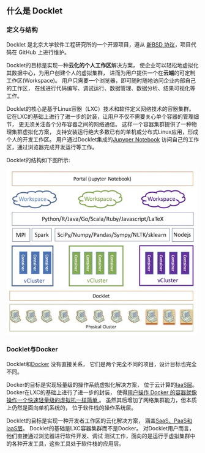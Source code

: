 ## 什么是 Docklet ##

### 定义与结构 ###

Docklet 是北京大学软件工程研究所的一个开源项目，遵从 [新BSD 协议](http://directory.fsf.org/wiki/License:BSD_3Clause)，项目代码在 GitHub 
上进行维护。

Docklet的目标是实现一种**云化的个人工作区**解决方案，
使企业可以轻松地虚拟化其数据中心，为用户创建个人的虚拟集群，
进而为用户提供一个在**云端**的可定制工作区(Workspace)。 
用户只需要一个浏览器，即可随时随地访问企业内部自己的工作区，
在线进行代码编写、调试运行、数据管理、数据分析、结果可视化等工作。

Docklet的核心是基于Linux容器（LXC）技术和软件定义网络技术的容器集群。
它在LXC的基础上进行了进一步的封装，让用户不仅不需要关心单个容器的管理细节，
更无须关注各个分布容器之间的网络通信。
这样一个容器集群提供了一种物理集群虚拟化方案，
支持安装运行绝大多数已有的单机或分布式Linux应用，形成个人的开发工作区。
用户通过Docklet集成的[Jupyper Notebook](https://github.com/jupyter/notebook)
访问自己的工作区，通过浏览器完成开发运行等工作。


Docklet的结构如下图所示:

<img src="../images/docklet-architecture.jpg" width="500"
alt="docklet-architecture">

<!--
![docklet architecture](../images/docklet-architecture.jpg)
-->

### Docklet与Docker ###

Docklet和[Docker](https://github.com/docker/docker) 没有直接关系，
它们是两个完全不同的项目，设计目标也完全不同。

Docker的目标是实现轻量级的操作系统虚拟化解决方案，
位于云计算的[IaaS层](https://en.wikipedia.org/wiki/Cloud_computing)。
Docker在LXC的基础上进行了进一步的封装，
使得[用户操作 Docker 的容器就像操作一个快速轻量级的虚拟机一样简单
](https://www.gitbook.com/book/yeasy/docker_practice)。
虽然其后增加了网络集群能力，但本质上仍然是面向单机系统的，
位于软件栈的操作系统层。

Docklet的目标是实现一种开发者工作区的云化解决方案，
涵盖[SaaS、PaaS和IaaS层](https://en.wikipedia.org/wiki/Cloud_computing)。
Docklet的基础是LXC容器集群而不是Docker。
对Docklet用户而言，他们直接通过浏览器进行软件开发、调试
测试工作，面向的是运行于虚拟集群中的各种开发工具，这些工具处于软件栈的应用层。
